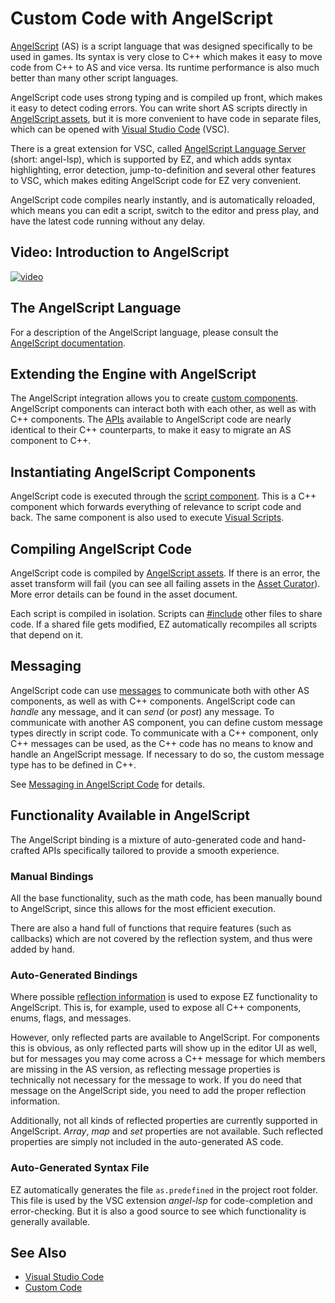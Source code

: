 # Custom Code with AngelScript

[AngelScript](https://www.angelcode.com/angelscript) (AS) is a script language that was designed specifically to be used in games. Its syntax is very close to C++ which makes it easy to move code from C++ to AS and vice versa. Its runtime performance is also much better than many other script languages.

AngelScript code uses strong typing and is compiled up front, which makes it easy to detect coding errors. You can write short AS scripts directly in [AngelScript assets](as-asset.md), but it is more convenient to have code in separate files, which can be opened with [Visual Studio Code](https://code.visualstudio.com/download) (VSC).

There is a great extension for VSC, called [AngelScript Language Server](https://github.com/sashi0034/angel-lsp) (short: angel-lsp), which is supported by EZ, and which adds syntax highlighting, error detection, jump-to-definition and several other features to VSC, which makes editing AngelScript code for EZ very convenient.

AngelScript code compiles nearly instantly, and is automatically reloaded, which means you can edit a script, switch to the editor and press play, and have the latest code running without any delay.

## Video: Introduction to AngelScript

[![video](https://img.youtube.com/vi/3iWVQyZAp6k/0.jpg)](https://www.youtube.com/watch?v=3iWVQyZAp6k)

## The AngelScript Language

For a description of the AngelScript language, please consult the [AngelScript documentation](https://www.angelcode.com/angelscript/sdk/docs/manual/doc_script.html).

## Extending the Engine with AngelScript

The AngelScript integration allows you to create [custom components](as-components.md). AngelScript components can interact both with each other, as well as with C++ components. The [APIs](as-api.md) available to AngelScript code are nearly identical to their C++ counterparts, to make it easy to migrate an AS component to C++.

## Instantiating AngelScript Components

AngelScript code is executed through the [script component](../visual-script/script-component.md). This is a C++ component which forwards everything of relevance to script code and back.
The same component is also used to execute [Visual Scripts](../visual-script/visual-script-overview.md).

## Compiling AngelScript Code

AngelScript code is compiled by [AngelScript assets](as-asset.md). If there is an error, the asset transform will fail (you can see all failing assets in the [Asset Curator](../../assets/asset-curator.md)). More error details can be found in the asset document.

Each script is compiled in isolation. Scripts can [#include](as-api.md#including-files) other files to share code. If a shared file gets modified, EZ automatically recompiles all scripts that depend on it.

## Messaging

AngelScript code can use [messages](../../runtime/world/world-messaging.md) to communicate both with other AS components, as well as with C++ components. AngelScript code can *handle* any message, and it can *send* (or *post*) any message. To communicate with another AS component, you can define custom message types directly in script code. To communicate with a C++ component, only C++ messages can be used, as the C++ code has no means to know and handle an AngelScript message. If necessary to do so, the custom message type has to be defined in C++.

See [Messaging in AngelScript Code](as-messaging.md) for details.

## Functionality Available in AngelScript

The AngelScript binding is a mixture of auto-generated code and hand-crafted APIs specifically tailored to provide a smooth experience.

### Manual Bindings

All the base functionality, such as the math code, has been manually bound to AngelScript, since this allows for the most efficient execution.

There are also a hand full of functions that require features (such as callbacks) which are not covered by the reflection system, and thus were added by hand.

### Auto-Generated Bindings

Where possible [reflection information](../../runtime/reflection-system.md) is used to expose EZ functionality to AngelScript. This is, for example, used to expose all C++ components, enums, flags, and messages.

However, only reflected parts are available to AngelScript. For components this is obvious, as only reflected parts will show up in the editor UI as well, but for messages you may come across a C++ message for which members are missing in the AS version, as reflecting message properties is technically not necessary for the message to work. If you do need that message on the AngelScript side, you need to add the proper reflection information.

Additionally, not all kinds of reflected properties are currently supported in AngelScript. *Array*, *map* and *set* properties are not available. Such reflected properties are simply not included in the auto-generated AS code.

### Auto-Generated Syntax File

EZ automatically generates the file `as.predefined` in the project root folder. This file is used by the VSC extension *angel-lsp* for code-completion and error-checking. But it is also a good source to see which functionality is generally available.

## See Also

* [Visual Studio Code](https://code.visualstudio.com)
* [Custom Code](../custom-code-overview.md)
